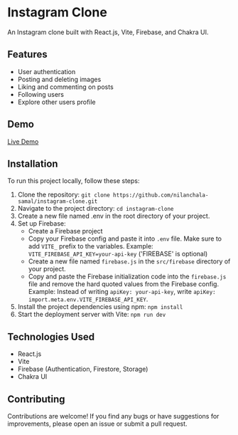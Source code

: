 # Instagram Clone

An Instagram clone built with React.js, Vite, Firebase, and Chakra UI.

## Features

- User authentication
- Posting and deleting images
- Liking and commenting on posts
- Following users
- Explore other users profile

## Demo

[Live Demo](https://social-insta-clone-nilanchal.vercel.app/)

## Installation

To run this project locally, follow these steps:

1. Clone the repository: `git clone https://github.com/nilanchala-samal/instagram-clone.git`
2. Navigate to the project directory: `cd instagram-clone`
3. Create a new file named .env in the root directory of your project.
4. Set up Firebase:
   - Create a Firebase project
   - Copy your Firebase config and paste it into `.env` file. Make sure to add `VITE_` prefix to the variables. 
     Example: `VITE_FIREBASE_API_KEY=your-api-key` ('FIREBASE' is optional)
   - Create a new file named `firebase.js` in the `src/firebase` directory of your project.
   - Copy and paste the Firebase initialization code into the `firebase.js` file and remove the hard quoted values 
     from the Firebase config.
     Example: Instead of writing `apiKey: your-api-key`, write `apiKey: import.meta.env.VITE_FIREBASE_API_KEY`.
5. Install the project dependencies using npm: `npm install`
6. Start the deployment server with Vite: `npm run dev`

## Technologies Used

- React.js
- Vite
- Firebase (Authentication, Firestore, Storage)
- Chakra UI

## Contributing

Contributions are welcome! If you find any bugs or have suggestions for improvements, please open an issue or submit a pull request.

